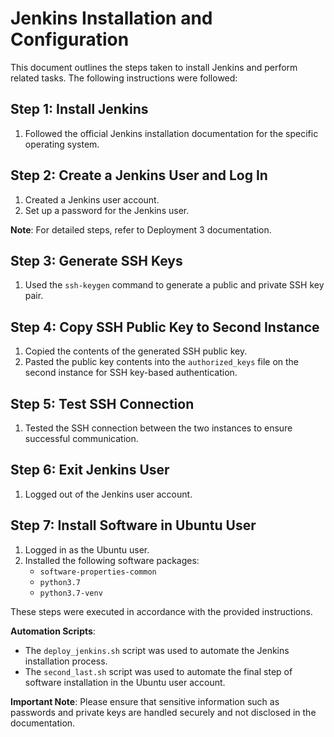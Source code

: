# Jenkins Installation and Configuration

This document outlines the steps taken to install Jenkins and perform related tasks. The following instructions were followed:

## Step 1: Install Jenkins

1. Followed the official Jenkins installation documentation for the specific operating system.

## Step 2: Create a Jenkins User and Log In

1. Created a Jenkins user account.
2. Set up a password for the Jenkins user.

**Note**: For detailed steps, refer to Deployment 3 documentation.

## Step 3: Generate SSH Keys

1. Used the `ssh-keygen` command to generate a public and private SSH key pair.

## Step 4: Copy SSH Public Key to Second Instance

1. Copied the contents of the generated SSH public key.
2. Pasted the public key contents into the `authorized_keys` file on the second instance for SSH key-based authentication.

## Step 5: Test SSH Connection

1. Tested the SSH connection between the two instances to ensure successful communication.

## Step 6: Exit Jenkins User

1. Logged out of the Jenkins user account.

## Step 7: Install Software in Ubuntu User

1. Logged in as the Ubuntu user.
2. Installed the following software packages:
   - `software-properties-common`
   - `python3.7`
   - `python3.7-venv`

These steps were executed in accordance with the provided instructions.

**Automation Scripts**:

- The `deploy_jenkins.sh` script was used to automate the Jenkins installation process.
- The `second_last.sh` script was used to automate the final step of software installation in the Ubuntu user account.

**Important Note**: Please ensure that sensitive information such as passwords and private keys are handled securely and not disclosed in the documentation.
